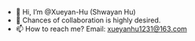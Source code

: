 - 👋 Hi, I’m @Xueyan-Hu (Shwayan Hu)
- 💞️ Chances of collaboration is highly desired.
- 📫 How to reach me? Email: xueyanhu1231@163.com

<!---
NathanHuXy/NathanHuXy is a ✨ special ✨ repository because its `README.md` (this file) appears on your GitHub profile.
You can click the Preview link to take a look at your changes.
--->
